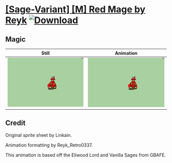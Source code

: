 # [\[Sage-Variant\] \[M\] Red Mage by Reyk](./) [![Download](https://img.shields.io/badge/Download--red?style=social&logo=github)](https://minhaskamal.github.io/DownGit/#/home?url=https://github.com/Klokinator/FE-Repo/tree/main/Battle%20Animations%2FMagi%20-%20Nature-Type%2F%5BSage-Variant%5D%20%5BM%5D%20Red%20Mage%20by%20Reyk%2F6.%20Magic%20(Basic))

## Magic

| Still | Animation |
| :---: | :-------: |
| ![Magic still](./Magic_000.png) | ![Magic](./Magic.gif) |

## Credit

Original sprite sheet by Linkain.

Animation formatting by Reyk_Retro0337.

This animation is based off the Eliwood Lord and Vanilla Sages from GBAFE.
